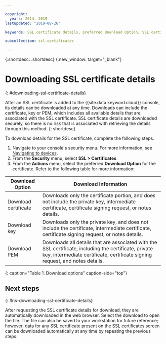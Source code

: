 ```yaml
---

copyright:
  years: 2014, 2019
lastupdated: "2019-08-26"

keywords: SSL certificate details, preferred Download Option, SSL certificate download details

subcollection: ssl-certificates

---
```


{:shortdesc: .shortdesc}
{:new_window: target="_blank"}

# Downloading SSL certificate details
{: #downloading-ssl-certificate-details}

After an SSL certificate is added to the {{site.data.keyword.cloud}} console, its details can be downloaded at any time. Downloads can include the certificate, key or PEM, which includes all available details that are associated with the SSL certificate. SSL certificate details are downloaded securely, so there is no risk that is associated with retrieving the details through this method.
{: shortdesc}

To download details for the SSL certificate, complete the following steps.

1. Navigate to your console's security menu. For more information, see [Navigating to devices](/docs/infrastructure/ssl-certificates?topic=virtual-servers-navigating-devices).
2. From the **Security** menu, select **SSL > Certificates**.
3. From the **Actions** menu, select the preferred **Download Option** for the certificate. Refer to the following table for more information:

| Download Option      | Download Information |
| -------------------- | -------------------- |
| Download certificate | Downloads only the certificate portion, and does not include the private key, intermediate certificate, certificate signing request, or notes details. |
| Download key         | Downloads only the private key, and does not include the certificate, intermediate certificate, certificate signing request, or notes details. |
| Download PEM         | Downloads all details that are associated with the SSL certificate, including the certificate, private key, intermediate certificate, certificate signing request, and notes details. |
{: caption="Table 1. Download options" caption-side="top"}

## Next steps
{: #ns-downloading-ssl-certificate-details}

After requesting the SSL certificate details for download, they are automatically downloaded in the web browser. Select the download to open the file. The file can also be saved to your workstation for future reference; however, data for any SSL certificate present on the SSL certificates screen can be downloaded automatically at any time by repeating the previous steps.

